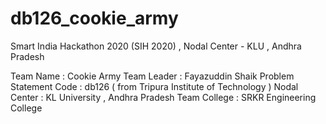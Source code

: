# db126_cookie_army
Smart India Hackathon 2020 (SIH 2020) , Nodal Center - KLU , Andhra Pradesh

Team Name : Cookie Army
Team Leader : Fayazuddin Shaik
Problem Statement Code : db126 ( from Tripura Institute of Technology )
Nodal Center : KL University , Andhra Pradesh
Team College : SRKR Engineering College
